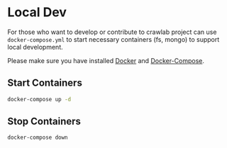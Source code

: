 # Local Dev

For those who want to develop or contribute to crawlab project can use `docker-compose.yml` to start necessary containers (fs, mongo) to support local development.

Please make sure you have installed [Docker](https://docker.io) and [Docker-Compose](https://docs.docker.com/compose/).

## Start Containers

```bash
docker-compose up -d
```

## Stop Containers

```bash
docker-compose down
```
